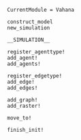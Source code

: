 ```@meta
CurrentModule = Vahana
```

```@docs
construct_model
new_simulation

__SIMULATION__

register_agenttype!
add_agent!
add_agents!

register_edgetype!
add_edge!
add_edges!

add_graph!
add_raster!
```

```@docs
move_to!

finish_init!
```
